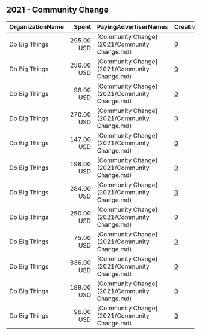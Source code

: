 ## 2021 - Community Change 
|OrganizationName|Spent|PayingAdvertiserNames|CreativeUrls|Impressions|Genders|AgeBrackets|CountryCodes|BillingAddresses|CandidateBallotInformation|
|:---|---:|:---|:---|---:|:---|:---|:---|:---|:---|
|Do Big Things|295.00 USD|[Community Change](2021/Community Change.md)|[0](https://www.snap.com/political-ads/asset/f57a1de0d50413e3e3cc172b322635971aa95ade65dc9d13fcc07e61f8848c44?mediaType=png)|30,171||18+|united states|"PO Box 128,Mill Valley,94942,US"||
|Do Big Things|256.00 USD|[Community Change](2021/Community Change.md)|[0](https://www.snap.com/political-ads/asset/483fc76e8e4083a28d701ae62e586371efc745757a9f9673cef83c0664b36a1d?mediaType=png)|31,025||18+|united states|"PO Box 128,Mill Valley,94942,US"||
|Do Big Things|98.00 USD|[Community Change](2021/Community Change.md)|[0](https://www.snap.com/political-ads/asset/4abcf84b2c6eac93704ff85392bf6fd77543fbaeb76553c93119073fc5e3b46c?mediaType=png)|12,871||18+|united states|"PO Box 128,Mill Valley,94942,US"||
|Do Big Things|270.00 USD|[Community Change](2021/Community Change.md)|[0](https://www.snap.com/political-ads/asset/cc1bbf4989d36dc0b9c62059c0e381aed72c4f77cb9bd419bd3729c685c1cd03?mediaType=png)|30,735||18+|united states|"PO Box 128,Mill Valley,94942,US"||
|Do Big Things|147.00 USD|[Community Change](2021/Community Change.md)|[0](https://www.snap.com/political-ads/asset/cc1bbf4989d36dc0b9c62059c0e381aed72c4f77cb9bd419bd3729c685c1cd03?mediaType=png)|19,480||18+|united states|"PO Box 128,Mill Valley,94942,US"||
|Do Big Things|198.00 USD|[Community Change](2021/Community Change.md)|[0](https://www.snap.com/political-ads/asset/483fc76e8e4083a28d701ae62e586371efc745757a9f9673cef83c0664b36a1d?mediaType=png)|18,176||18+|united states|"PO Box 128,Mill Valley,94942,US"||
|Do Big Things|284.00 USD|[Community Change](2021/Community Change.md)|[0](https://www.snap.com/political-ads/asset/01ecab648e824c01f9ef0562f4c85111dea37b70d1a3e2b9d35051d417140379?mediaType=png)|28,621||18+|united states|"PO Box 128,Mill Valley,94942,US"||
|Do Big Things|250.00 USD|[Community Change](2021/Community Change.md)|[0](https://www.snap.com/political-ads/asset/4abcf84b2c6eac93704ff85392bf6fd77543fbaeb76553c93119073fc5e3b46c?mediaType=png)|21,763||18+|united states|"PO Box 128,Mill Valley,94942,US"||
|Do Big Things|75.00 USD|[Community Change](2021/Community Change.md)|[0](https://www.snap.com/political-ads/asset/cc1bbf4989d36dc0b9c62059c0e381aed72c4f77cb9bd419bd3729c685c1cd03?mediaType=png)|13,192||18+|united states|"PO Box 128,Mill Valley,94942,US"||
|Do Big Things|836.00 USD|[Community Change](2021/Community Change.md)|[0](https://www.snap.com/political-ads/asset/f57a1de0d50413e3e3cc172b322635971aa95ade65dc9d13fcc07e61f8848c44?mediaType=png)|80,254||18+|united states|"PO Box 128,Mill Valley,94942,US"||
|Do Big Things|189.00 USD|[Community Change](2021/Community Change.md)|[0](https://www.snap.com/political-ads/asset/cc1bbf4989d36dc0b9c62059c0e381aed72c4f77cb9bd419bd3729c685c1cd03?mediaType=png)|20,050||18+|united states|"PO Box 128,Mill Valley,94942,US"||
|Do Big Things|96.00 USD|[Community Change](2021/Community Change.md)|[0](https://www.snap.com/political-ads/asset/01ecab648e824c01f9ef0562f4c85111dea37b70d1a3e2b9d35051d417140379?mediaType=png)|19,064||18+|united states|"PO Box 128,Mill Valley,94942,US"||
